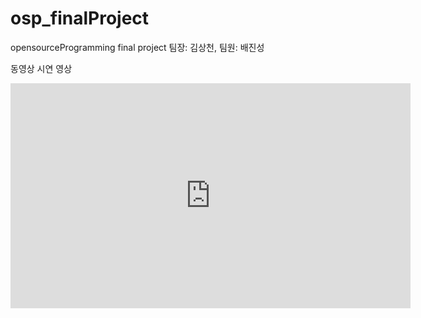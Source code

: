# osp_finalProject
opensourceProgramming final project
팀장: 김상천, 팀원: 배진성
 
 
 동영상 시연 영상
<iframe width="640" height="360" src="https://youtu.be/pDegY34jf3s" frameborder="0" gesture="media" allowfullscreen=""></iframe>
